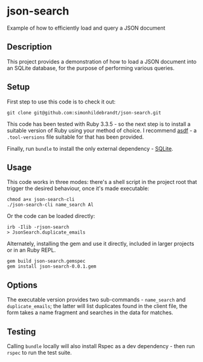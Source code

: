 # json-search
Example of how to efficiently load and query a JSON document

## Description
This project provides a demonstration of how to load a JSON document into an SQLite database, for the purpose of performing various queries.

## Setup
First step to use this code is to check it out:

`git clone git@github.com:simonhildebrandt/json-search.git`

This code has been tested with Ruby 3.3.5 - so the next step is to install a suitable version of Ruby using your method of choice. I recommend [asdf](https://asdf-vm.com/) - a `.tool-versions` file suitable for that has been provided.

Finally, run `bundle` to install the only external dependency - [SQLite](https://github.com/sparklemotion/sqlite3-ruby).

## Usage

This code works in three modes: there's a shell script in the project root that trigger the desired behaviour, once it's made executable:
```
chmod a+x json-search-cli
./json-search-cli name_search Al
```

Or the code can be loaded directly:
```
irb -Ilib -rjson-search
> JsonSearch.duplicate_emails
```


Alternately, installing the gem and use it directly, included in larger projects or in an Ruby REPL.
```
gem build json-search.gemspec
gem install json-search-0.0.1.gem
```

## Options

The executable version provides two sub-commands - `name_search` and `duplicate_emails`; the latter will list duplicates found in the client file, the form takes a name fragment and searches in the data for matches.

## Testing

Calling `bundle` locally will also install Rspec as a dev dependency - then run `rspec` to run the test suite.
